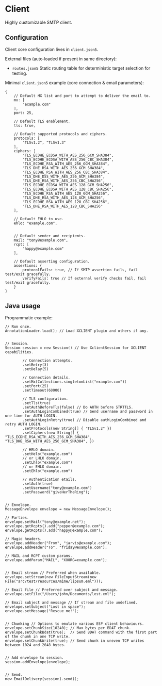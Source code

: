Client
======
Highly customizable SMTP client.

Configuration
-------------
Client core configuration lives in `client.json5`.

External files (auto‑loaded if present in same directory):
- `routes.json5` Static routing table for deterministic target selection for testing.

Minimal `client.json5` example (core connection & email parameters):

    {
        // Default MX list and port to attempt to deliver the email to.
        mx: [
            "example.com"
        ],
        port: 25,
        
        // Default TLS enablement.
        tls: true,

        // Default supported protocols and ciphers.
        protocols: [
            "TLSv1.2", "TLSv1.3"
        ],
        ciphers: [
            "TLS_ECDHE_ECDSA_WITH_AES_256_GCM_SHA384",
            "TLS_ECDHE_ECDSA_WITH_AES_256_CBC_SHA384",
            "TLS_ECDHE_RSA_WITH_AES_256_GCM_SHA384",
            "TLS_DHE_RSA_WITH_AES_256_GCM_SHA384",
            "TLS_ECDHE_RSA_WITH_AES_256_CBC_SHA384",
            "TLS_DHE_DSS_WITH_AES_256_GCM_SHA384",
            "TLS_DHE_RSA_WITH_AES_256_CBC_SHA256",
            "TLS_ECDHE_ECDSA_WITH_AES_128_GCM_SHA256",
            "TLS_ECDHE_ECDSA_WITH_AES_128_CBC_SHA256",
            "TLS_ECDHE_RSA_WITH_AES_128_GCM_SHA256",
            "TLS_DHE_RSA_WITH_AES_128_GCM_SHA256",
            "TLS_ECDHE_RSA_WITH_AES_128_CBC_SHA256",
            "TLS_DHE_RSA_WITH_AES_128_CBC_SHA256"
        ],
        
        // Default EHLO to use.
        ehlo: "example.com",


        // Default sender and recipients.
        mail: "tony@example.com",
        rcpt: [
            "happy@example.com"
        ],

        // Default asserting configuration.
        assertions: {
            protocolFails: true, // If SMTP assertion fails, fail test/exit gracefully.
            verifyFails: true // If external verify checks fail, fail test/exit gracefully.
        }
    }

Java usage
----------
Programmatic example:

    // Run once.
    AnnotationLoader.load(); // Load XCLIENT plugin and others if any.


    // Session.
    Session session = new Session() // Use XclientSession for XCLIENT capabilities.

            // Connection attempts.
            .setRetry(3)
            .setDelay(5)

            // Connection details.
            .setMx(Collections.singletonList("example.com"))
            .setPort(25)
            .setTimeout(60000)

            // TLS configuration.
            .setTls(true)
            .setAuthBeforeTls(false) // Do AUTH before STRTTLS.
            .setAuthLoginCombined(true) // Send username and password in one line for AUTH LOGIN.
            .setAuthLoginRetry(true) // Disable authLoginCombined and retry AUTH LOGIN.
            .setProtocols(new String[] { "TLSv1.2" })
            .setCiphers(new String[] { "TLS_ECDHE_RSA_WITH_AES_256_GCM_SHA384", "TLS_DHE_RSA_WITH_AES_256_GCM_SHA384", })

            // HELO domain.
            .setHelo("example.com")
            // or LHLO domain.
            .setLhlo("example.com")
            // or EHLO domain.
            .setEhlo("example.com")

            // Authentication etails.
            .setAuth(true)
            .setUsername("tony@example.com")
            .setPassword("giveHerTheRing");


    // Envelope.
    MessageEnvelope envelope = new MessageEnvelope();

    // Parties.
    envelope.setMail("tony@example.net");
    envelope.getRcpts().add("pepper@example.com");
    envelope.getRcpts().add("happy@example.com");

    // Magic headers.
    envelope.addHeader("From", "jarvis@example.com");
    envelope.addHeader("To", "friday@example.com");

    // MAIL and RCPT custom params.
    envelope.addParam("MAIL", "XOORG=example.com");


    // Email stream // Preferred when available.
    envelope.setStream(new FileInputStream(new File("src/test/resources/mime/lipsum.eml")));

    // Email file // Preferred over subject and message.
    envelope.setFile("/Users/john/Documents/lost.eml");

    // Email subject and message // If stream and file undefined.
    envelope.setSubject("Lost in space");
    envelope.setMessage("Rescue me!");


    // Chunking // Options to emulate various ESP client behaviours.
    envelope.setChunkSize(10240); // Max bytes per BDAT chunk.
    envelope.setChunkBdat(true);  // Send BDAT command with the first part of the chunk in one TCP write.
    envelope.setChunkWrite(true); // Send chunk in uneven TCP writes between 1024 and 2048 bytes.


    // Add envelope to session.
    session.addEnvelope(envelope);


    // Send.
    new EmailDelivery(session).send();
